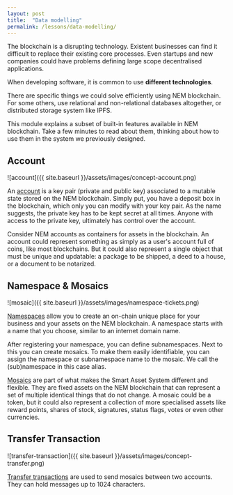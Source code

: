 ```yaml
---
layout: post
title:  "Data modelling"
permalink: /lessons/data-modelling/
---
```


The blockchain is a disrupting technology. Existent businesses can find it difficult to  replace their existing core processes. Even startups and new companies could have problems defining large scope decentralised applications.

When developing software, it is common to use **different technologies**.

There are specific things we could solve efficiently using NEM blockchain. For some others, use relational and non-relational databases altogether, or distributed storage system like IPFS.

This module explains a subset of built-in features available in NEM blockchain. Take a few minutes to read about them, thinking about how to use them in the system we previously designed.

## Account

![account]({{ site.baseurl }}/assets/images/concept-account.png)

An [account](https://nemtech.github.io/concepts/account.html) is a key pair (private and public key) associated to a mutable state stored on the NEM blockchain. Simply put, you have a deposit box in the blockchain, which only you can modify with your key pair. As the name suggests, the private key has to be kept secret at all times. Anyone with access to the private key, ultimately has control over the account.

Consider NEM accounts as containers for assets in the blockchain. An account could represent something as simply as a user's account full of coins, like most blockchains. But it could also represent a single object that must be unique and updatable: a package to be shipped, a deed to a house, or a document to be notarized.

## Namespace & Mosaics

![mosaic]({{ site.baseurl }}/assets/images/namespace-tickets.png)

[Namespaces](https://nemtech.github.io/concepts/namespace.html) allow you to create an on-chain unique place for your business and your assets on the NEM blockchain. A namespace starts with a name that you choose, similar to an internet domain name.

After registering your namespace, you can define subnamespaces. Next to this you can create mosaics. To make them easily identifiable, you can assign the namespace or subnamespace name to the mosaic. We call the (sub)namespace in this case alias.

[Mosaics](https://nemtech.github.io/concepts/mosaic.html) are part of what makes the Smart Asset System different and flexible. They are fixed assets on the NEM blockchain that can represent a set of multiple identical things that do not change. A mosaic could be a token, but it could also represent a collection of more specialised assets like reward points, shares of stock, signatures, status flags, votes or even other currencies.
                                                                                                                                                                                                 
## Transfer Transaction

![transfer-transaction]({{ site.baseurl }}/assets/images/concept-transfer.png)

[Transfer transactions](https://nemtech.github.io/concepts/transfer-transaction.html) are used to send mosaics between two accounts. They can hold messages up to 1024 characters.